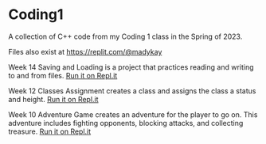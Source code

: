 # Coding1
A collection of C++ code from my Coding 1 class in the Spring of 2023. 

Files also exist at https://replit.com/@madykay

Week 14 Saving and Loading is a project that practices reading and writing to and from files. [Run it on Repl.it](https://replit.com/@madykay/Week14Coding1Assignment?v=1)

Week 12 Classes Assignment creates a class and assigns the class a status and height. [Run it on Repl.it](https://replit.com/@madykay/Classes-Assignment)

Week 10 Adventure Game creates an adventure for the player to go on. This adventure includes fighting opponents, blocking attacks, and collecting treasure. [Run it on Repl.it](https://replit.com/@madykay/Adventure-Pt2?v=1)
